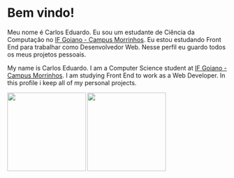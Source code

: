 # Bem vindo!

Meu nome é Carlos Eduardo. Eu sou um estudante de Ciência da Computação no [IF Goiano - Campus Morrinhos](https://www.ifgoiano.edu.br/home/index.php/morrinhos). Eu estou estudando Front End para trabalhar como Desenvolvedor Web. Nesse perfil eu guardo todos os meus projetos pessoais. 

My name is Carlos Eduardo. I am a Computer Science student at [IF Goiano - Campus Morrinhos](https://www.ifgoiano.edu.br/home/index.php/morrinhos). I am studying Front End to work as a Web Developer. In this profile i keep all of my personal projects.

<a href="https://github.com/CarlosERM/github-readme-stats">
  <img align="left" src="https://github-readme-stats.vercel.app/api/top-langs/?username=CarlosERM&layout=compact=true&theme=dracula" height=180em />
</a>

<a href="https://github.com/CarlosERM/github-readme-stats">
  <img align="left" src="https://github-readme-stats.vercel.app/api?username=CarlosERM&show_icons=true&theme=dracula" height=180em/>
</a>

